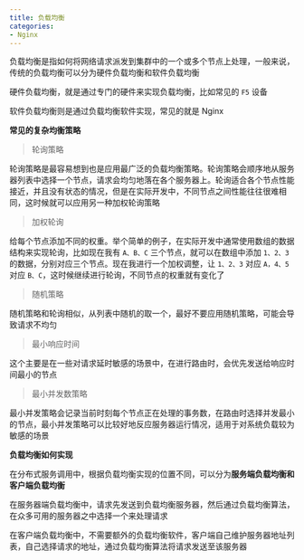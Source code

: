 ```yaml
---
title: 负载均衡
categories: 
- Nginx
---
```


负载均衡是指如何将网络请求派发到集群中的一个或多个节点上处理，一般来说，传统的负载均衡可以分为硬件负载均衡和软件负载均衡

硬件负载均衡，就是通过专门的硬件来实现负载均衡，比如常见的 `F5` 设备

软件负载均衡则是通过负载均衡软件实现，常见的就是 Nginx

**常见的复杂均衡策略**

> 轮询策略

轮询策略是最容易想到也是应用最广泛的负载均衡策略。轮询策略会顺序地从服务器列表中选择一个节点，请求会均匀地落在各个服务器上。轮询适合各个节点性能接近，并且没有状态的情况，但是在实际开发中，不同节点之间性能往往很难相同，这时候就可以应用另一种加权轮询策略

> 加权轮询

给每个节点添加不同的权重。举个简单的例子，在实际开发中通常使用数组的数据结构来实现轮询，比如现在我有 `A、B、C` 三个节点，就可以在数组中添加 `1、2、3` 的数据，分别对应三个节点。现在我进行一个加权调整，让 `1、2、3` 对应 `A，4、5` 对应 `B、C`，这时候继续进行轮询，不同节点的权重就有变化了

> 随机策略

随机策略和轮询相似，从列表中随机的取一个，最好不要应用随机策略，可能会导致请求不均匀

> 最小响应时间

这个主要是在一些对请求延时敏感的场景中，在进行路由时，会优先发送给响应时间最小的节点

> 最小并发数策略

最小并发策略会记录当前时刻每个节点正在处理的事务数，在路由时选择并发最小的节点，最小并发策略可以比较好地反应服务器运行情况，适用于对系统负载较为敏感的场景

**负载均衡如何实现**

在分布式服务调用中，根据负载均衡实现的位置不同，可以分为**服务端负载均衡和客户端负载均衡**

在服务器端负载均衡中，请求先发送到负载均衡服务器，然后通过负载均衡算法，在众多可用的服务器之中选择一个来处理请求

在客户端负载均衡中，不需要额外的负载均衡软件，客户端自己维护服务器地址列表，自己选择请求的地址，通过负载均衡算法将请求发送至该服务器
